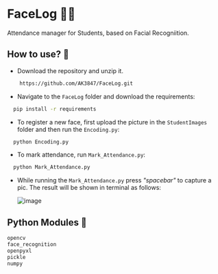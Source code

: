 # FaceLog 🤳🏽
Attendance manager for Students, based on Facial Recogniition. 

## How to use? 🤔
- Download the repository and unzip it.

```bash
    https://github.com/AK3847/FaceLog.git
```
- Navigate to the `FaceLog` folder and download the requirements:
```bash
  pip install -r requirements
```
- To register a new face, first upload the picture in the `StudentImages` folder and then run the `Encoding.py`:
```bash
  python Encoding.py
```
- To mark attendance, run `Mark_Attendance.py`:
```bash
  python Mark_Attendance.py
```
- While running the `Mark_Attendance.py` press _"spacebar"_ to capture a pic. The result will be shown in terminal as follows:
  
     ![image](https://github.com/AK3847/FaceLog/assets/94222544/14fff28d-7429-466b-8467-2ca08614f453)

## Python Modules 🐍
```python
opencv
face_recognition
openpyxl
pickle
numpy
```

